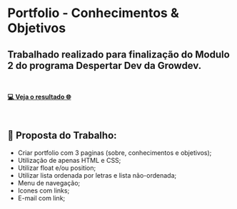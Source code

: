 # Portfolio - Conhecimentos & Objetivos

## Trabalhado realizado para finalização do Modulo 2 do programa Despertar Dev da Growdev.

<br>

<a href="https://rodrigoalveselly.github.io/portfolio-modulo2">**💻 Veja o resultado 🌐**</a>

<br>

##  📝 Proposta do Trabalho:

* Criar portfolio com 3 paginas (sobre, conhecimentos e objetivos);
* Utilização de apenas HTML e CSS;
* Utilizar float e/ou position;
* Utilizar lista ordenada por letras e lista não-ordenada;
* Menu de navegação;
* Icones com links;
* E-mail com link;

